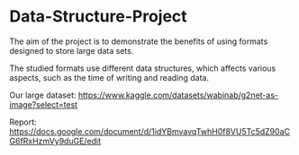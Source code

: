 # Data-Structure-Project
The aim of the project is to demonstrate the benefits of using formats designed to store large data sets.

The studied formats use different data structures, which affects various aspects, such as the time of writing and reading data.

Our large dataset: https://www.kaggle.com/datasets/wabinab/g2net-as-image?select=test

Report: https://docs.google.com/document/d/1idYBmvavqTwhH0f8VU5Tc5dZ90aCG6fRxHzmVy9duGE/edit
